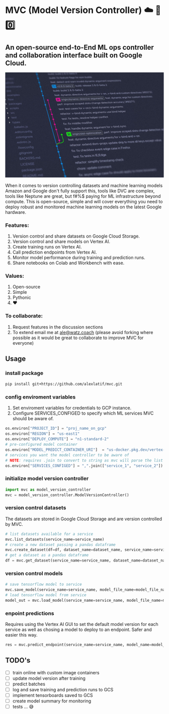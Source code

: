 
# MVC (Model Version Controller) :cloud: :brain: :zero: 
## An open-source end-to-End ML ops controller and collaboration interface built on Google Cloud.

![version control](https://github.com/alexlatif/mvc/blob/main/img.jpg)

When it comes to version controlling datasets and machine learning models Amazon and Google don't fully support this, tools like DVC are complex, tools like Neptune are great, but f#%$ paying for ML infrastructure beyond compute. This is open-source, simple and will cover everything you need to deploy robust and monitored machine learning models on the latest Google hardware.

### Features:
1. Version control and share datasets on Google Cloud Storage.
2. Version control and share models on Vertex AI.
3. Create training runs on Vertex AI.
4. Call prediction endpoints from Vertex AI.
5. Monitor model performance during training and prediction runs.
6. Share notebooks on Colab and Workbench with ease.

### Values:
1. Open-source
2. Simple
3. Pythonic
4. :heart:

### To collaborate:
1. Request features in the discussion sections
2. To extend email me at ale@watz.coach (please avoid forking where possible as it would be great to collaborate to improve MVC for everyone)

## Usage

### install package
```bash
pip install git+https://github.com/alexlatif/mvc.git
```

### config enviroment variables
1. Set enviroment variables for credentials to GCP instance. 
2. Configure SERVICES_CONFIGED to specify which ML services MVC should be aware of.
```python
os.environ["PROJECT_ID"] = "proj_name_on_gcp"
os.environ["REGION"] = "us-east1"
os.environ["DEPLOY_COMPUTE"] = "n1-standard-2"
# pre-configured model container
os.environ["MODEL_PREDICT_CONTAINER_URI"]  = "us-docker.pkg.dev/vertex-ai/prediction/tf2-cpu.2-11:latest"
# services you want the model controller to be aware of
# NOTE: requires .join to convert to string as mvc will parse the list
os.environ["SERVICES_CONFIGED"] = ",".join(["service_1", "service_2"])
```

### initialize model version controller
```python
import mvc as model_version_controller
mvc = model_version_controller.ModelVersionController()
```

### version control datasets
The datasets are stored in Google Cloud Storage and are version controlled by MVC. 

```python
# list datasets available for a service
mvc.list_datasets(service_name=service_name)
# create a new dataset passing a pandas dataframe
mvc.create_dataset(df=df, dataset_name=dataset_name, service_name=service_name)
# get a dataset as a pandas dataframe
df = mvc.get_dataset(service_name=service_name, dataset_name=dataset_name)
```

### version control models
```python
# save tensorflow model to service
mvc.save_model(service_name=service_name, model_file_name=model_file_name, model_object=model)
# load tensorflow model from service
model_out = mvc.load_model(service_name=service_name, model_file_name=model_file_name)
```

### enpoint predictions
Requires using the Vertex AI GUI to set the default model version for each service as well as chosing a model to deploy to an endpoint. Safer and easier this way.
```python
res = mvc.predict_endpoint(service_name=service_name, model_name=model_file_name, x_instance=holdout_x)
```



## TODO's
- [ ] train online with custom image containers
- [ ] update model version after training
- [ ] predict batches
- [ ] log and save training and prediction runs to GCS
- [ ] implement tensorboards saved to GCS
- [ ] create model summary for monitoring 
- [ ] tests ... :sweat_smile: